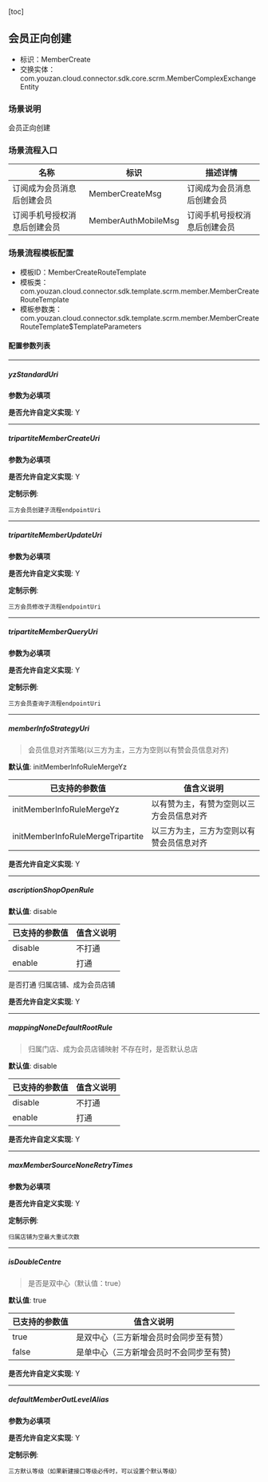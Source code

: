 [toc]

## 会员正向创建
- 标识：MemberCreate
- 交换实体：com.youzan.cloud.connector.sdk.core.scrm.MemberComplexExchangeEntity
### 场景说明
会员正向创建
### 场景流程入口

名称 | 标识 | 描述详情
---|---|---
订阅成为会员消息后创建会员 | MemberCreateMsg | 订阅成为会员消息后创建会员
订阅手机号授权消息后创建会员 | MemberAuthMobileMsg | 订阅手机号授权消息后创建会员

### 场景流程模板配置
- 模板ID：MemberCreateRouteTemplate
- 模板类：com.youzan.cloud.connector.sdk.template.scrm.member.MemberCreateRouteTemplate
- 模板参数类：com.youzan.cloud.connector.sdk.template.scrm.member.MemberCreateRouteTemplate$TemplateParameters

#### 配置参数列表

---
##### yzStandardUri
> 

**参数为必填项**


**是否允许自定义实现**: Y

---
##### tripartiteMemberCreateUri
> 

**参数为必填项**


**是否允许自定义实现**: Y


**定制示例**:
```
三方会员创建子流程endpointUri
```
---
##### tripartiteMemberUpdateUri
> 

**参数为必填项**


**是否允许自定义实现**: Y


**定制示例**:
```
三方会员修改子流程endpointUri
```
---
##### tripartiteMemberQueryUri
> 

**参数为必填项**


**是否允许自定义实现**: Y


**定制示例**:
```
三方会员查询子流程endpointUri
```
---
##### memberInfoStrategyUri
> 会员信息对齐策略(以三方为主，三方为空则以有赞会员信息对齐)

**默认值**: initMemberInfoRuleMergeYz

已支持的参数值 | 值含义说明
---|---
initMemberInfoRuleMergeYz | 以有赞为主，有赞为空则以三方会员信息对齐
initMemberInfoRuleMergeTripartite | 以三方为主，三方为空则以有赞会员信息对齐

**是否允许自定义实现**: Y

---
##### ascriptionShopOpenRule
> 

**默认值**: disable

已支持的参数值 | 值含义说明
---|---
disable | 不打通
enable | 打通
是否打通 归属店铺、成为会员店铺

**是否允许自定义实现**: Y

---
##### mappingNoneDefaultRootRule
> 归属门店、成为会员店铺映射 不存在时，是否默认总店

**默认值**: disable

已支持的参数值 | 值含义说明
---|---
disable | 不打通
enable | 打通

**是否允许自定义实现**: Y

---
##### maxMemberSourceNoneRetryTimes
> 

**参数为必填项**


**是否允许自定义实现**: Y


**定制示例**:
```
归属店铺为空最大重试次数
```
---
##### isDoubleCentre
> 是否是双中心（默认值：true）

**默认值**: true

已支持的参数值 | 值含义说明
---|---
true | 是双中心（三方新增会员时会同步至有赞）
false | 是单中心（三方新增会员时不会同步至有赞)

**是否允许自定义实现**: Y

---
##### defaultMemberOutLevelAlias
> 

**参数为必填项**


**是否允许自定义实现**: Y


**定制示例**:
```
三方默认等级（如果新建接口等级必传时，可以设置个默认等级）
```

